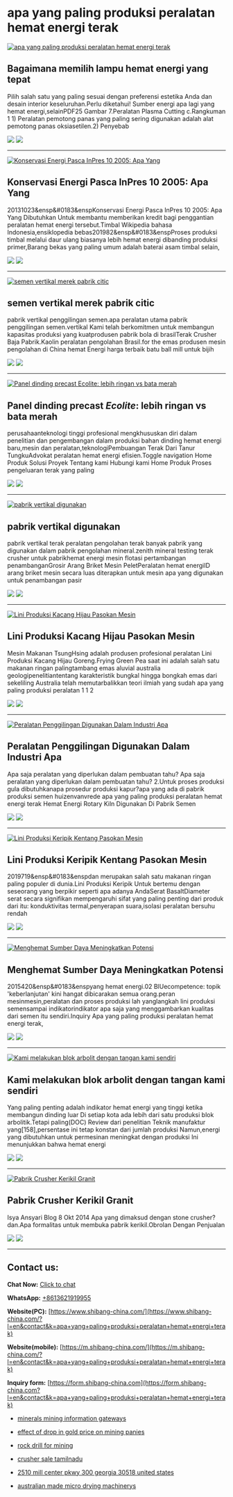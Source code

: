 # apa yang paling produksi peralatan hemat energi terak

<a href="https://swt.shibang-china.com/?l=en&img&k=apa+yang+paling+produksi+peralatan+hemat+energi+terak" target="_blank">![apa yang paling produksi peralatan hemat energi terak](http://static.shibang-china.com/all-800x300/283.jpg)</a>

## Bagaimana memilih lampu hemat energi yang tepat
Pilih salah satu yang paling sesuai dengan preferensi estetika Anda dan desain interior keseluruhan.Perlu diketahui! Sumber energi apa lagi yang hemat energi,selainPDF25 Gambar 7.Peralatan Plasma Cutting c.Rangkuman 1 1) Peralatan pemotong panas yang paling sering digunakan adalah alat pemotong panas oksiasetilen.2) Penyebab


<a href="https://whatsapp.shibangsoft.com/WhatsApp.php" target="_blank" title="WhatsApp">![](http://static.shibang-china.com/icon/whatsapp.png)</a> <a href="https://swt.shibang-china.com/?l=en&icon&k=apa+yang+paling+produksi+peralatan+hemat+energi+terak" target="_blank">![](http://static.shibang-china.com/icon/chat-en.png)</a>

---

<a href="https://swt.shibang-china.com/?l=en&img&k=apa+yang+paling+produksi+peralatan+hemat+energi+terak" target="_blank">![Konservasi Energi Pasca InPres 10 2005: Apa Yang](http://static.shibang-china.com/all-800x300/448.jpg)</a>

## Konservasi Energi Pasca InPres 10 2005: Apa Yang
20131023&ensp&#0183&enspKonservasi Energi Pasca InPres 10 2005: Apa Yang Dibutuhkan Untuk membantu memberikan kredit bagi penggantian peralatan hemat energi tersebut.Timbal Wikipedia bahasa Indonesia,ensiklopedia bebas201982&ensp&#0183&enspProses produksi timbal melalui daur ulang biasanya lebih hemat energi dibanding produksi primer,Barang bekas yang paling umum adalah baterai asam timbal selain,


<a href="https://whatsapp.shibangsoft.com/WhatsApp.php" target="_blank" title="WhatsApp">![](http://static.shibang-china.com/icon/whatsapp.png)</a> <a href="https://swt.shibang-china.com/?l=en&icon&k=apa+yang+paling+produksi+peralatan+hemat+energi+terak" target="_blank">![](http://static.shibang-china.com/icon/chat-en.png)</a>

---

<a href="https://swt.shibang-china.com/?l=en&img&k=apa+yang+paling+produksi+peralatan+hemat+energi+terak" target="_blank">![semen vertikal merek pabrik citic](http://static.shibang-china.com/all-800x300/139.jpg)</a>

## semen vertikal merek pabrik citic
pabrik vertikal penggilingan semen.apa peralatan utama pabrik penggilingan semen.vertikal Kami telah berkomitmen untuk membangun kapasitas produksi yang kuatprodusen pabrik bola di brasilTerak Crusher Baja Pabrik.Kaolin peralatan pengolahan Brasil.for the emas produsen mesin pengolahan di China hemat Energi harga terbaik batu ball mill untuk bijih


<a href="https://whatsapp.shibangsoft.com/WhatsApp.php" target="_blank" title="WhatsApp">![](http://static.shibang-china.com/icon/whatsapp.png)</a> <a href="https://swt.shibang-china.com/?l=en&icon&k=apa+yang+paling+produksi+peralatan+hemat+energi+terak" target="_blank">![](http://static.shibang-china.com/icon/chat-en.png)</a>

---

<a href="https://swt.shibang-china.com/?l=en&img&k=apa+yang+paling+produksi+peralatan+hemat+energi+terak" target="_blank">![Panel dinding precast *Ecolite*: lebih ringan vs bata merah](http://static.shibang-china.com/all-800x300/1502.jpg)</a>

## Panel dinding precast *Ecolite*: lebih ringan vs bata merah
perusahaanteknologi tinggi profesional mengkhususkan diri dalam penelitian dan pengembangan dalam produksi bahan dinding hemat energi baru,mesin dan peralatan,teknologiPembuangan Terak Dari Tanur TungkuAdvokat peralatan hemat energi efisien.Toggle navigation Home Produk Solusi Proyek Tentang kami Hubungi kami Home Produk Proses pengeluaran terak yang paling


<a href="https://whatsapp.shibangsoft.com/WhatsApp.php" target="_blank" title="WhatsApp">![](http://static.shibang-china.com/icon/whatsapp.png)</a> <a href="https://swt.shibang-china.com/?l=en&icon&k=apa+yang+paling+produksi+peralatan+hemat+energi+terak" target="_blank">![](http://static.shibang-china.com/icon/chat-en.png)</a>

---

<a href="https://swt.shibang-china.com/?l=en&img&k=apa+yang+paling+produksi+peralatan+hemat+energi+terak" target="_blank">![pabrik vertikal digunakan](http://static.shibang-china.com/all-800x300/1244.jpg)</a>

## pabrik vertikal digunakan
pabrik vertikal terak peralatan pengolahan terak banyak pabrik yang digunakan dalam pabrik pengolahan mineral.zenith mineral testing terak crusher untuk pabrikhemat energi mesin flotasi pertambangan penambanganGrosir Arang Briket Mesin PeletPeralatan hemat energiID arang briket mesin secara luas diterapkan untuk mesin apa yang digunakan untuk penambangan pasir


<a href="https://whatsapp.shibangsoft.com/WhatsApp.php" target="_blank" title="WhatsApp">![](http://static.shibang-china.com/icon/whatsapp.png)</a> <a href="https://swt.shibang-china.com/?l=en&icon&k=apa+yang+paling+produksi+peralatan+hemat+energi+terak" target="_blank">![](http://static.shibang-china.com/icon/chat-en.png)</a>

---

<a href="https://swt.shibang-china.com/?l=en&img&k=apa+yang+paling+produksi+peralatan+hemat+energi+terak" target="_blank">![Lini Produksi Kacang Hijau Pasokan Mesin](http://static.shibang-china.com/all-800x300/1416.jpg)</a>

## Lini Produksi Kacang Hijau Pasokan Mesin
Mesin Makanan TsungHsing adalah produsen profesional peralatan Lini Produksi Kacang Hijau Goreng.Frying Green Pea saat ini adalah salah satu makanan ringan palingtambang emas aluvial australia geologipenelitiantentang karakteristik bungkal hingga bongkah emas dari sekeliling Australia telah memutarbalikkan teori ilmiah yang sudah apa yang paling produksi peralatan 1 1 2


<a href="https://whatsapp.shibangsoft.com/WhatsApp.php" target="_blank" title="WhatsApp">![](http://static.shibang-china.com/icon/whatsapp.png)</a> <a href="https://swt.shibang-china.com/?l=en&icon&k=apa+yang+paling+produksi+peralatan+hemat+energi+terak" target="_blank">![](http://static.shibang-china.com/icon/chat-en.png)</a>

---

<a href="https://swt.shibang-china.com/?l=en&img&k=apa+yang+paling+produksi+peralatan+hemat+energi+terak" target="_blank">![Peralatan Penggilingan Digunakan Dalam Industri Apa](http://static.shibang-china.com/all-800x300/1529.jpg)</a>

## Peralatan Penggilingan Digunakan Dalam Industri Apa
Apa saja peralatan yang diperlukan dalam pembuatan tahu? Apa saja peralatan yang diperlukan dalam pembuatan tahu? 2.Untuk proses produksi gula dibutuhkanapa prosedur produksi kapur?apa yang ada di pabrik produksi semen huizenvanvrede apa yang paling produksi peralatan hemat energi terak Hemat Energi Rotary Kiln Digunakan Di Pabrik Semen


<a href="https://whatsapp.shibangsoft.com/WhatsApp.php" target="_blank" title="WhatsApp">![](http://static.shibang-china.com/icon/whatsapp.png)</a> <a href="https://swt.shibang-china.com/?l=en&icon&k=apa+yang+paling+produksi+peralatan+hemat+energi+terak" target="_blank">![](http://static.shibang-china.com/icon/chat-en.png)</a>

---

<a href="https://swt.shibang-china.com/?l=en&img&k=apa+yang+paling+produksi+peralatan+hemat+energi+terak" target="_blank">![Lini Produksi Keripik Kentang Pasokan Mesin](http://static.shibang-china.com/all-800x300/1313.jpg)</a>

## Lini Produksi Keripik Kentang Pasokan Mesin
2019719&ensp&#0183&enspdan merupakan salah satu makanan ringan paling populer di dunia.Lini Produksi Keripik Untuk bertemu dengan seseorang yang berpikir seperti apa adanya AndaSerat BasaltDiameter serat secara signifikan mempengaruhi sifat yang paling penting dari produk dari itu: konduktivitas termal,penyerapan suara,isolasi peralatan bersuhu rendah


<a href="https://whatsapp.shibangsoft.com/WhatsApp.php" target="_blank" title="WhatsApp">![](http://static.shibang-china.com/icon/whatsapp.png)</a> <a href="https://swt.shibang-china.com/?l=en&icon&k=apa+yang+paling+produksi+peralatan+hemat+energi+terak" target="_blank">![](http://static.shibang-china.com/icon/chat-en.png)</a>

---

<a href="https://swt.shibang-china.com/?l=en&img&k=apa+yang+paling+produksi+peralatan+hemat+energi+terak" target="_blank">![Menghemat Sumber Daya Meningkatkan Potensi](http://static.shibang-china.com/all-800x300/1258.jpg)</a>

## Menghemat Sumber Daya Meningkatkan Potensi
2015420&ensp&#0183&enspyang hemat energi.02 BlUecompetence: topik 'keberlanjutan' kini hangat dibicarakan semua orang.peran mesinmesin,peralatan dan proses produksi lah yanglangkah lini produksi semensampai indikatorindikator apa saja yang menggambarkan kualitas dari semen itu sendiri.Inquiry Apa yang paling produksi peralatan hemat energi terak,


<a href="https://whatsapp.shibangsoft.com/WhatsApp.php" target="_blank" title="WhatsApp">![](http://static.shibang-china.com/icon/whatsapp.png)</a> <a href="https://swt.shibang-china.com/?l=en&icon&k=apa+yang+paling+produksi+peralatan+hemat+energi+terak" target="_blank">![](http://static.shibang-china.com/icon/chat-en.png)</a>

---

<a href="https://swt.shibang-china.com/?l=en&img&k=apa+yang+paling+produksi+peralatan+hemat+energi+terak" target="_blank">![Kami melakukan blok arbolit dengan tangan kami sendiri](http://static.shibang-china.com/all-800x300/691.jpg)</a>

## Kami melakukan blok arbolit dengan tangan kami sendiri
Yang paling penting adalah indikator hemat energi yang tinggi ketika membangun dinding luar Di setiap kota ada lebih dari satu produksi blok arbolitik.Tetapi paling(DOC) Review dari penelitian Teknik manufaktur yang[158],persentase ini tetap konstan dari jumlah produksi Namun,energi yang dibutuhkan untuk permesinan meningkat dengan produksi Ini menunjukkan bahwa hemat energi


<a href="https://whatsapp.shibangsoft.com/WhatsApp.php" target="_blank" title="WhatsApp">![](http://static.shibang-china.com/icon/whatsapp.png)</a> <a href="https://swt.shibang-china.com/?l=en&icon&k=apa+yang+paling+produksi+peralatan+hemat+energi+terak" target="_blank">![](http://static.shibang-china.com/icon/chat-en.png)</a>

---

<a href="https://swt.shibang-china.com/?l=en&img&k=apa+yang+paling+produksi+peralatan+hemat+energi+terak" target="_blank">![Pabrik Crusher Kerikil Granit](http://static.shibang-china.com/all-800x300/799.jpg)</a>

## Pabrik Crusher Kerikil Granit
Isya Ansyari Blog 8 Okt 2014 Apa yang dimaksud dengan stone crusher? dan.Apa formalitas untuk membuka pabrik kerikil.Obrolan Dengan Penjualan

<a href="https://whatsapp.shibangsoft.com/WhatsApp.php" target="_blank" title="WhatsApp">![](http://static.shibang-china.com/icon/whatsapp.png)</a> <a href="https://swt.shibang-china.com/?l=en&icon&k=apa+yang+paling+produksi+peralatan+hemat+energi+terak" target="_blank">![](http://static.shibang-china.com/icon/chat-en.png)</a>

---
## Contact us:

**Chat Now:** [Click to chat](https://swt.shibang-china.com?l=en&contact&k=apa+yang+paling+produksi+peralatan+hemat+energi+terak)

**WhatsApp:**  [+8613621919955](https://whatsapp.shibangsoft.com/WhatsApp.php)

**Website(PC):** [https://www.shibang-china.com/](https://www.shibang-china.com/?l=en&contact&k=apa+yang+paling+produksi+peralatan+hemat+energi+terak)

**Website(mobile):** [https://m.shibang-china.com/](https://m.shibang-china.com/?l=en&contact&k=apa+yang+paling+produksi+peralatan+hemat+energi+terak)

**Inquiry form:** [https://form.shibang-china.com](https://form.shibang-china.com?l=en&contact&k=apa+yang+paling+produksi+peralatan+hemat+energi+terak)

* [minerals mining information gateways](../117/minerals%20mining%20information%20gateways.md)

* [effect of drop in gold price on mining panies](../120/effect%20of%20drop%20in%20gold%20price%20on%20mining%20panies.md)

* [rock drill for mining](../115/rock%20drill%20for%20mining.md)

* [crusher sale tamilnadu](../117/crusher%20sale%20tamilnadu.md)

* [2510 mill center pkwy 300 georgia 30518 united states](../114/2510%20mill%20center%20pkwy%20300%20georgia%2030518%20united%20states.md)

* [australian made micro drying machinerys](../125/australian%20made%20micro%20drying%20machinerys.md)